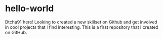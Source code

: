 # hello-world
Dtcha91 here! Looking to created a new skillset on Github and get involved in cool projects that I find interesting.
This is a first repository that I created on GitHub.
